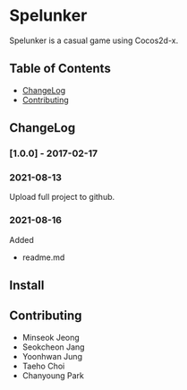 # Spelunker
Spelunker is a casual game using Cocos2d-x.

## Table of Contents
- [ChangeLog](#ChangeLog)
- [Contributing](#contributing)

## ChangeLog
### [1.0.0] - 2017-02-17
### 2021-08-13
Upload full project to github.
### 2021-08-16
Added
- readme.md

## Install


## Contributing
- Minseok Jeong
- Seokcheon Jang
- Yoonhwan Jung
- Taeho Choi 
- Chanyoung Park
